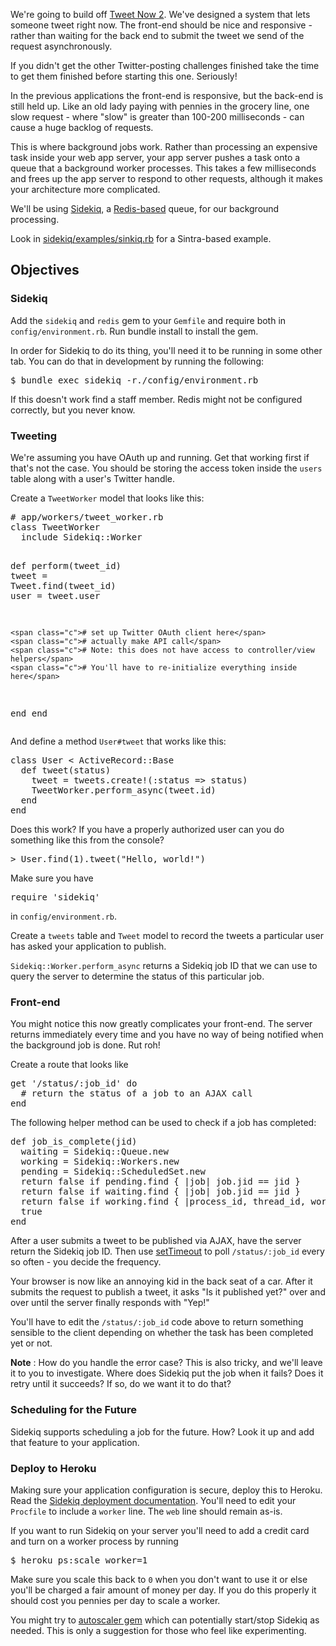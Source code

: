 <div class="container">
<div id="challenge" class="row">
<div class="col-sm-8">
<div class="row">
<div class="col-sm-12">
<div class="tab-content">
<div id="body" class="tab-pane fade in active">

We're going to build off <a href="http://learn.codedivision.my/challenges/140">Tweet Now 2</a>. We've designed a system that lets someone tweet right now. The front-end should be nice and responsive - rather than waiting for the back end to submit the tweet we send of the request asynchronously.

If you didn't get the other Twitter-posting challenges finished take the time to get them finished before starting this one. Seriously!

In the previous applications the front-end is responsive, but the back-end is still held up. Like an old lady paying with pennies in the grocery line, one slow request - where "slow" is greater than 100-200 milliseconds - can cause a huge backlog of requests.

This is where background jobs work. Rather than processing an expensive task inside your web app server, your app server pushes a task onto a queue that a background worker processes. This takes a few milliseconds and frees up the app server to respond to other requests, although it makes your architecture more complicated.

We'll be using <a href="https://github.com/mperham/sidekiq">Sidekiq</a>, a <a href="http://en.wikipedia.org/wiki/Redis">Redis-based</a> queue, for our background processing.

Look in <a href="https://github.com/mperham/sidekiq/blob/master/examples/sinkiq.rb">sidekiq/examples/sinkiq.rb</a> for a Sintra-based example.
<h2>Objectives</h2>
<h3>Sidekiq</h3>
Add the <code>sidekiq</code> and <code>redis</code> gem to your <code>Gemfile</code> and require both in <code>config/environment.rb</code>. Run bundle install to install the gem.

In order for Sidekiq to do its thing, you'll need it to be running in some other tab. You can do that in development by running the following:
<div class="highlight">
<pre><span class="nv">$ </span>bundle <span class="nb">exec </span>sidekiq -r./config/environment.rb
</pre>
</div>
If this doesn't work find a staff member. Redis might not be configured correctly, but you never know.
<h3>Tweeting</h3>
We're assuming you have OAuth up and running. Get that working first if that's not the case. You should be storing the access token inside the <code>users</code> table along with a user's Twitter handle.

Create a <code>TweetWorker</code> model that looks like this:
<div class="highlight">
<pre><span class="c"># app/workers/tweet_worker.rb</span>
class TweetWorker
  include Sidekiq::Worker

  def perform<span class="o">(</span>tweet_id<span class="o">)</span>
    <span class="nv">tweet</span> <span class="o">=</span> Tweet.find<span class="o">(</span>tweet_id<span class="o">)</span>
    <span class="nv">user</span> <span class="o">=</span> tweet.user

    <span class="c"># set up Twitter OAuth client here</span>
    <span class="c"># actually make API call</span>
    <span class="c"># Note: this does not have access to controller/view helpers</span>
    <span class="c"># You'll have to re-initialize everything inside here</span>
  end
end
</pre>
</div>
And define a method <code>User#tweet</code> that works like this:
<div class="highlight">
<pre>class User &lt; ActiveRecord::Base
  def tweet<span class="o">(</span>status<span class="o">)</span>
    <span class="nv">tweet</span> <span class="o">=</span> tweets.create!<span class="o">(</span>:status <span class="o">=</span>&gt; status<span class="o">)</span>
    TweetWorker.perform_async<span class="o">(</span>tweet.id<span class="o">)</span>
  end
end
</pre>
</div>
Does this work? If you have a properly authorized user can you do something like this from the console?
<div class="highlight">
<pre>&gt; User.find<span class="o">(</span>1<span class="o">)</span>.tweet<span class="o">(</span><span class="s2">"Hello, world!"</span><span class="o">)</span>
</pre>
</div>
Make sure you have
<div class="highlight">
<pre>require <span class="s1">'sidekiq'</span>
</pre>
</div>
in <code>config/environment.rb</code>.

Create a <code>tweets</code> table and <code>Tweet</code> model to record the tweets a particular user has asked your application to publish.

<code>Sidekiq::Worker.perform_async</code> returns a Sidekiq job ID that we can use to query the server to determine the status of this particular job.
<h3>Front-end</h3>
You might notice this now greatly complicates your front-end. The server returns immediately every time and you have no way of being notified when the background job is done. Rut roh!

Create a route that looks like
<div class="highlight">
<pre>get <span class="s1">'/status/:job_id'</span> <span class="k">do</span>
  <span class="c"># return the status of a job to an AJAX call</span>
end
</pre>
</div>
The following helper method can be used to check if a job has completed:
<div class="highlight">
<pre>def job_is_complete<span class="o">(</span>jid<span class="o">)</span>
  <span class="nv">waiting</span> <span class="o">=</span> Sidekiq::Queue.new
  <span class="nv">working</span> <span class="o">=</span> Sidekiq::Workers.new
  <span class="nv">pending</span> <span class="o">=</span> Sidekiq::ScheduledSet.new
  <span class="k">return </span><span class="nb">false </span><span class="k">if </span>pending.find <span class="o">{</span> |job| job.jid <span class="o">==</span> jid <span class="o">}</span>
  <span class="k">return </span><span class="nb">false </span><span class="k">if </span>waiting.find <span class="o">{</span> |job| job.jid <span class="o">==</span> jid <span class="o">}</span>
  <span class="k">return </span><span class="nb">false </span><span class="k">if </span>working.find <span class="o">{</span> |process_id, thread_id, work| work<span class="o">[</span><span class="s2">"payload"</span><span class="o">][</span><span class="s2">"jid"</span><span class="o">]</span> <span class="o">==</span> jid <span class="o">}</span>
  <span class="nb">true</span>
end
</pre>
</div>
After a user submits a tweet to be published via AJAX, have the server return the Sidekiq job ID. Then use <a href="http://stackoverflow.com/questions/10312963/javascript-settimeout">setTimeout</a> to poll <code>/status/:job_id</code> every so often - you decide the frequency.

Your browser is now like an annoying kid in the back seat of a car. After it submits the request to publish a tweet, it asks "Is it published yet?" over and over until the server finally responds with "Yep!"

You'll have to edit the <code>/status/:job_id</code> code above to return something sensible to the client depending on whether the task has been completed yet or not.

<strong>Note</strong> : How do you handle the error case? This is also tricky, and we'll leave it to you to investigate. Where does Sidekiq put the job when it fails? Does it retry until it succeeds? If so, do we want it to do that?
<h3>Scheduling for the Future</h3>
Sidekiq supports scheduling a job for the future. How? Look it up and add that feature to your application.
<h3>Deploy to Heroku</h3>
Making sure your application configuration is secure, deploy this to Heroku. Read the <a href="https://github.com/mperham/sidekiq/wiki/Deployment">Sidekiq deployment documentation</a>. You'll need to edit your <code>Procfile</code> to include a <code>worker</code> line. The <code>web</code> line should remain as-is.

If you want to run Sidekiq on your server you'll need to add a credit card and turn on a worker process by running
<div class="highlight">
<pre><span class="nv">$ </span>heroku ps:scale <span class="nv">worker</span><span class="o">=</span>1
</pre>
</div>
Make sure you scale this back to <code>0</code> when you don't want to use it or else you'll be charged a fair amount of money per day. If you do this properly it should cost you pennies per day to scale a worker.

You might try to <a href="https://github.com/JustinLove/autoscaler/">autoscaler gem</a> which can potentially start/stop Sidekiq as needed. This is only a suggestion for those who feel like experimenting.

</div>
</div>
</div>
</div>
</div>
</div>
</div>
&nbsp;
